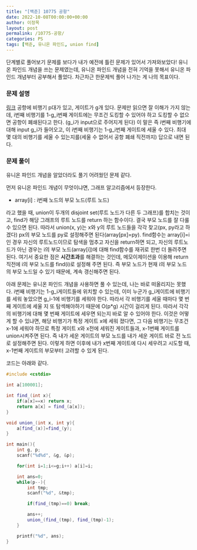 ```yaml
---
title: "[백준] 10775 공항"
date: 2022-10-08T00:00:00+00:00
author: 이정목
layout: post
permalink: /10775-공항/
categories: PS
tags: [백준, 유니온 파인드, union find]
---
```


단계별로 풀어보기 문제를 보다가 내가 예전에 틀린 문제가 있어서 가져와보았다! 유니온 파인드 개념을 쓰는 문제였는데, 유니온 파인드 개념을 전혀 기억을 못해서 유니온 파인드 개념부터 공부해서 풀었다.
차근차근 한문제씩 풀어 나가는 게 나의 목표이다.

### 문제 설명
[링크](https://www.acmicpc.net/problem/10775)
공항에 비행기 p대가 있고, 게이트가 g개 있다. 문제만 읽으면 잘 이해가 가지 않는데, i번째 비행기를 1-g_i번째 게이트에는 무조건 도킹할 수 있어야 하고 도킹할 수 없으면 공항이 폐쇄된다고 한다. (g_i가 input으로 주어지게 된다) 이 말은 즉 i번째 비행기에 대해 input g_i가 들어오고, 이 i번째 비행기는 1-g_i번째 게이트에 세울 수 있다. 최대 몇 대의 비행기를 세울 수 있는지를(세울 수 없어서 공항 폐쇄 직전까지) 답으로 내면 된다.

### 문제 풀이
유니온 파인드 개념을 알았더라도 풀기 어려웠던 문제 같다.

먼저 유니온 파인드 개념이 무엇이냐면, 그래프 알고리즘에서 등장한다.

- array[i] : i번째 노드의 부모 노드(루트 노드)

라고 했을 때, union이 두개의 disjoint set(루트 노드가 다른 두 그래프)를 합치는 것이고, find가 해당 그래프의 루트 노드를 return 하는 함수이다. 결국 부모 노드를 잘 다룰 수 있으면 된다. 따라서 union(x, y)는 x와 y의 루트 노드들을 각각 찾고(px, py라고 하겠다) px의 부모 노드를 py로 설정해주면 된다(array[px]=py). find함수는 array[i]=i인 경우 자신의 루트노드이므로 탐색을 멈추고 자신을 return하면 되고, 자신의 루트노드가 아닌 경우는 i의 부모 노드(array[i])에 대해 find함수를 재귀로 한번 더 돌려주면 된다. 여기서 중요한 점은 **시간초과**를 해결하는 것인데, 메모이제이션을 이용해 return 직전에 i의 부모 노드를 find(i)로 설정해 주면 된다. 즉 부모 노드가 현재 i의 부모 노드의 부모 노드일 수 있기 때문에, 계속 갱신해주면 된다.

아래 문제는 유니온 파인드 개념을 사용하면 풀 수 있는데, 나는 바로 떠올리지는 못했다. i번째 비행기는 1-g_i게이트들에 위치할 수 있는데, 이미 누군가 g_i게이트에 비행기를 세워 놓았으면 g_i-1에 비행기를 세워야 한다. 따라서 각 비행기를 세울 때마다 몇 번째 게이트에 세울 지 또 탐섹해야하기 때문에 O(p*g) 시간이 걸리게 된다. 따라서 각각의 비행기에 대해 몇 번째 게이트에 세우면 되는지 바로 알 수 있어야 한다. 
이것은 어떻게 할 수 있냐면, 해당 비행기가 특정 게이트 x에 세워 졌다면, 그 다음 비행기는 무조건 x-1에 세워야 하므로 특정 게이트 x와 x전에 세워진 게이트들과, x-1번째 게이트를 union시켜주면 된다. 즉 내가 세운 게이트의 부모 노드를 내가 세운 게이트 바로 전 노드로 설정해주면 된다. 이렇게 하면 이후에 내가 x번째 게이트에 다시 세우려고 시도할 때, x-1번째 게이트의 부모부터 고려할 수 있게 된다. 

코드는 아래와 같다.

```c++
#include <cstdio>

int a[100001];

int find_(int x){
    if(a[x]==x) return x;
    return a[x] = find_(a[x]);
}

void union_(int x, int y){
    a[find_(x)]=find_(y);
}

int main(){
    int g, p;
    scanf("%d%d", &g, &p);

    for(int i=1;i<=g;i++) a[i]=i;

    int ans=0;
    while(p--){
        int tmp;
        scanf("%d", &tmp);

        if(find_(tmp)==0) break;

        ans++;
        union_(find_(tmp), find_(tmp)-1);
    }

    printf("%d", ans);
}
```
